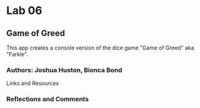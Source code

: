 # Lab 06
## Game of Greed

This app creates a console version of the dice game "Game of Greed" aka "Farkle".

### Authors: Joshua Huston, Bionca Bond

Links and Resources

### Reflections and Comments
